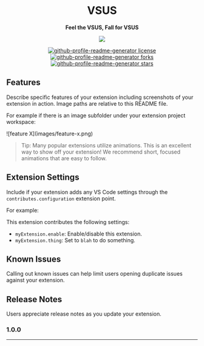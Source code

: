 <p>
    <h1 align="center">VSUS</h1>
    <p font-size="40" align="center">
    <strong> Feel the VSUS, Fall for VSUS </strong>
    </p>
</p>

<p align="center">
    <a href="#">
    <img
        src="https://img.shields.io/static/v1?logo=visualstudiocode&label=&message=Open%20in%20Visual%20Studio%20Code&labelColor=2c2c32&color=007acc&logoColor=007acc"
    />
    </a>
</p>

<p align="center">
    <a
    href="https://github.com/Rajendrakhanal/vsus/blob/master/LICENSE"
    target="blank"
    >
    <img
        src="https://img.shields.io/github/license/Rajendrakhanal/vsus?style=for-the-badge&logo=appveyor"
        alt="github-profile-readme-generator license"
    />
    </a>
    <a href="https://github.com/Rajendrakhanal/vsus/fork" target="blank">
    <img
        src="https://img.shields.io/github/forks/Rajendrakhanal/vsus?style=for-the-badge&logo=appveyor"
        alt="github-profile-readme-generator forks"
    />
    </a>
    <a
    href="https://github.com/Rajendrakhanal/vsus/stargazers"
    target="blank"
    >
    <img
        src="https://img.shields.io/github/stars/Rajendrakhanal/vsus?style=for-the-badge&logo=appveyor"
        alt="github-profile-readme-generator stars"
    />
    </a>
</p>

## Features

Describe specific features of your extension including screenshots of your extension in action. Image paths are relative to this README file.

For example if there is an image subfolder under your extension project workspace:

\!\[feature X\]\(images/feature-x.png\)

> Tip: Many popular extensions utilize animations. This is an excellent way to show off your extension! We recommend short, focused animations that are easy to follow.

## Extension Settings

Include if your extension adds any VS Code settings through the `contributes.configuration` extension point.

For example:

This extension contributes the following settings:

- `myExtension.enable`: Enable/disable this extension.
- `myExtension.thing`: Set to `blah` to do something.

## Known Issues

Calling out known issues can help limit users opening duplicate issues against your extension.

## Release Notes

Users appreciate release notes as you update your extension.

### 1.0.0

<!-- It will be written soon @Rajendra -->

---


